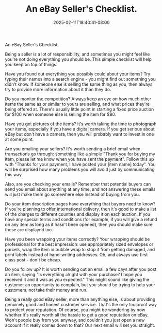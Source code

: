 ﻿---
title: "An eBay Seller's Checklist."
date: 2025-02-11T18:40:41-08:00
description: "40 ebay articles Tips for Web Success"
featured_image: "/images/40 ebay articles.jpg"
tags: ["40 ebay articles"]
---

An eBay Seller's Checklist.

Being a seller is a lot of responsibility, and sometimes you might feel like you're not doing everything you should be. This simple checklist will help you keep on top of things.

Have you found out everything you possibly could about your items? Try typing their names into a search engine - you might find out something you didn't know. If someone else is selling the same thing as you, then always try to provide more information about it than they do.
 
Do you monitor the competition? Always keep an eye on how much other items the same as or similar to yours are selling, and what prices they're being offered at. There's usually little point in starting a fixed price auction for $100 when someone else is selling the item for $90.

Have you got pictures of the items? It's worth taking the time to photograph your items, especially if you have a digital camera. If you get serious about eBay but don't have a camera, then you will probably want to invest in one at some point.

Are you emailing your sellers? It's worth sending a brief email when transactions go through: something like a simple "Thank you for buying my item, please let me know when you have sent the payment". Follow this up with "Thanks for your payment, I have posted your [item name] today". You will be surprised how many problems you will avoid just by communicating this way.

Also, are you checking your emails? Remember that potential buyers can send you email about anything at any time, and not answering these emails will just make them go somewhere else instead of buying from you.

Do your item description pages have everything that buyers need to know? If you're planning to offer international delivery, then it's good to make a list of the charges to different counties and display it on each auction. If you have any special terms and conditions (for example, if you will give a refund on any item as long as it hasn't been opened), then you should make sure these are displayed too.

Have you been wrapping your items correctly? Your wrapping should be professional for the best impression: use appropriately sized envelopes or parcels, wrap the item in bubble wrap to stop it from getting damaged, and print labels instead of hand-writing addresses. Oh, and always use first class post - don't be cheap.

Do you follow up? It is worth sending out an email a few days after you post an item, saying "Is everything alright with your purchase? I hope you received it and it was as you expected." This might sound like giving the customer an opportunity to complain, but you should be trying to help your customers, not take their money and run. 

Being a really good eBay seller, more than anything else, is about providing genuinely good and honest customer service. That's the only foolproof way to protect your reputation. Of course, you might be wondering by now whether it's really worth all the hassle to get a good reputation on eBay. Won't people buy from you anyway, and couldn't you just open a new account if it really comes down to that? Our next email will set you straight.


